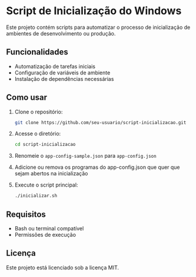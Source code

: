 # Script de Inicialização do Windows

Este projeto contém scripts para automatizar o processo de inicialização de ambientes de desenvolvimento ou produção.

## Funcionalidades

- Automatização de tarefas iniciais
- Configuração de variáveis de ambiente
- Instalação de dependências necessárias

## Como usar

1. Clone o repositório:
    ```bash
    git clone https://github.com/seu-usuario/script-inicializacao.git
    ```
2. Acesse o diretório:
    ```bash
    cd script-inicializacao
    ```
3. Renomeie o ```app-config-sample.json``` para ```app-config.json```

4. Adicione ou remova os programas do app-config.json que quer que sejam abertos na inicialização

5. Execute o script principal:
    ```bash
    ./inicializar.sh
    ```

## Requisitos

- Bash ou terminal compatível
- Permissões de execução

## Licença

Este projeto está licenciado sob a licença MIT.